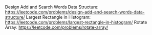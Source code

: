  Design Add and Search Words Data Structure: https://leetcode.com/problems/design-add-and-search-words-data-structure/
Largest Rectangle in Histogram: https://leetcode.com/problems/largest-rectangle-in-histogram/
Rotate Array: https://leetcode.com/problems/rotate-array/
